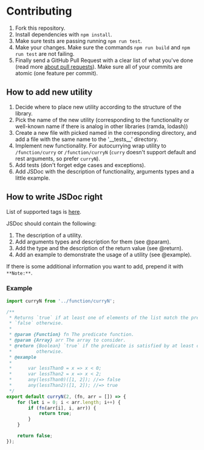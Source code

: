 # Contributing
1. Fork this repository.
1. Install dependencies with `npm install`.
1. Make sure tests are passing running `npm run test`.
1. Make your changes. Make sure the commands `npm run build` and `npm run test` are not failing.
1. Finally send a GitHub Pull Request with a clear list of what you've done (read more [about pull requests](https://help.github.com/articles/about-pull-requests/)). Make sure all of your commits are atomic (one feature per commit).

## How to add new utility
1. Decide where to place new utility according to the structure of the library.
1. Pick the name of the new utility (corresponding to the functionality or well-known name if there is analog in other libraries (ramda, lodash))
1. Create a new file with picked named in the corresponding directory, and add a file with the same name to the '_\_tests__' directory.
1. Implement new functionality. For autocurrying wrap utility to `/function/curry` or `/function/curryN` (`curry` doesn't support default and rest arguments, so prefer `curryN`).
1. Add tests (don't forget edge cases and exceptions).
1. Add JSDoc with the description of functionality, arguments types and a little example.

## How to write JSDoc right
List of supported tags is [here](https://esdoc.org/manual/tags.html).

JSDoc should contain the following:
1. The description of a utility.
1. Add arguments types and description for them (see @param).
1. Add the type and the description of the return value (see @return).
1. Add an example to demonstrate the usage of a utility (see @example).

If there is some additional information you want to add, prepend it with `**Note:**`.

### Example
```javascript
import curryN from '../function/curryN';

/**
 * Returns `true` if at least one of elements of the list match the predicate,
 * `false` otherwise.
 *
 * @param {Function} fn The predicate function.
 * @param {Array} arr The array to consider.
 * @return {Boolean} `true` if the predicate is satisfied by at least one element, `false`
 *         otherwise.
 * @example
 *
 *      var lessThan0 = x => x < 0;
 *      var lessThan2 = x => x < 2;
 *      any(lessThan0)([1, 2]); //=> false
 *      any(lessThan2)([1, 2]); //=> true
 */
export default curryN(2, (fn, arr = []) => {
    for (let i = 0; i < arr.length; i++) {
        if (fn(arr[i], i, arr)) {
            return true;
        }
    }

    return false;
});
```
